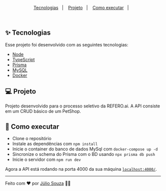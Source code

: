 <p align="center">
  <a href="#-tecnologias">Tecnologias</a>&nbsp;&nbsp;&nbsp;|&nbsp;&nbsp;&nbsp;
  <a href="#-projeto">Projeto</a>&nbsp;&nbsp;&nbsp;|&nbsp;&nbsp;&nbsp;
  <a href="#-como-executar">Como executar</a>&nbsp;&nbsp;&nbsp;|&nbsp;&nbsp;&nbsp;  
</p>

<br>

## ✨ Tecnologias

Esse projeto foi desenvolvido com as seguintes tecnologias:

- [Node](https://nodejs.org/en/)
- [TypeScript](https://www.typescriptlang.org/)
- [Prisma](https://www.prisma.io/)
- [MySQL](https://www.mysql.com/)
- [Docker](https://www.docker.com/)

## 💻 Projeto

Projeto desenvolvido para o processo seletivo da REFERO.ai. A API consiste em um CRUD básico de um PetShop.

## 🚀 Como executar

- Clone o repositório
- Instale as dependências com `npm install`
- Inicie o container do banco de dados MySql com `docker-compose up -d`
- Sincronize o schema do Prisma com o BD usando `npx prisma db push`
- Inicie o servidor com `npm run dev`

Agora a API está rodando na porta 4000 da sua máquina [`localhost:4000/`](http://localhost:4000/).

---

Feito com ♥ por [Júlio Souza](https://www.linkedin.com/in/j%C3%BAlio-souza-079351213/) 👋🏻 
